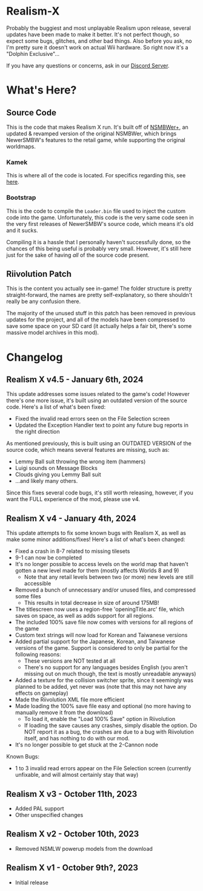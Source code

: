# Realism-X
Probably the buggiest and most unplayable Realism upon release, several updates have been made to make it better.
It's not perfect though, so expect some bugs, glitches, and other bad things. Also before you ask, no I'm pretty
sure it doesn't work on actual Wii hardware. So right now it's a "Dolphin Exclusive"...

If you have any questions or concerns, ask in our [Discord Server][discord].

# What's Here?

## Source Code
This is the code that makes Realism X run. It's built off of [NSMBWer+], an updated & revamped version of the
original NSMBWer, which brings NewerSMBW's features to the retail game, while supporting the original worldmaps.

### Kamek
This is where all of the code is located. For specifics regarding this, see [here][explainKamekFolder].

### Bootstrap
This is the code to compile the `Loader.bin` file used to inject the custom code into the game. Unfortunately,
this code is the very same code seen in the very first releases of NewerSMBW's source code, which means it's old
and it sucks.

Compiling it is a hassle that I personally haven't successfully done, so the chances of this being useful is probably
very small. However, it's still here just for the sake of having *all* of the source code present.

## Riivolution Patch
This is the content you actually see in-game! The folder structure is pretty straight-forward, the names are pretty
self-explanatory, so there shouldn't really be any confusion there.

The majority of the unused stuff in this patch has been removed in previous updates for the project, and all of the
models have been compressed to save some space on your SD card (it actually helps a fair bit, there's some massive
model archives in this mod).

# Changelog
## Realism X v4.5 - January 6th, 2024
This update addresses some issues related to the game's code! However there's one more issue, it's built using an outdated version of the source code.
Here's a list of what's been fixed:
- Fixed the invalid read errors seen on the File Selection screen
- Updated the Exception Handler text to point any future bug reports in the right direction
	
As mentioned previously, this is built using an OUTDATED VERSION of the source code, which means several features are missing, such as:
- Lemmy Ball suit throwing the wrong item (hammers)
- Luigi sounds on Message Blocks
- Clouds giving you Lemmy Ball suit
- ...and likely many others.

Since this fixes several code bugs, it's still worth releasing, however, if you want the FULL experience of the mod, please use v4.

## Realism X v4 - January 4th, 2024
This update attempts to fix some known bugs with Realism X, as well as make some minor additions/fixes! 
Here's a list of what's been changed:
- Fixed a crash in 8-7 related to missing tilesets
- 9-1 can now be completed
- It's no longer possible to access levels on the world map that haven't gotten a new level made for them (mostly affects Worlds 8 and 9)
  - Note that any retail levels between two (or more) new levels are still accessible 
- Removed a bunch of unnecessary and/or unused files, and compressed some files
  - This results in total decrease in size of around 175MB!
- The titlescreen now uses a region-free 'openingTitle.arc' file, which saves on space, as well as adds support for all regions.
- The included 100% save file now comes with versions for all regions of the game
- Custom text strings will now load for Korean and Taiwanese versions
- Added partial support for the Japanese, Korean, and Taiwanese versions of the game. Support is considered to only be partial for the following reasons:
  - These versions are NOT tested at all
  - There's no support for any languages besides English (you aren't missing out on much though, the text is mostly unreadable anyways)
- Added a texture for the collision switcher sprite, since it seemingly was planned to be added, yet never was (note that this may not have any effects on gameplay)
- Made the Riivolution XML file more efficient
- Made loading the 100% save file easy and optional (no more having to manually remove it from the download)
  - To load it, enable the "Load 100% Save" option in Riivolution
  - If loading the save causes any crashes, simply disable the option. Do NOT report it as a bug, the crashes are due to a bug with Riivolution itself, and has nothing to do with our mod.
- It's no longer possible to get stuck at the 2-Cannon node
	
Known Bugs:
- 1 to 3 invalid read errors appear on the File Selection screen (currently unfixable, and will almost certainly stay that way)
	
## Realism X v3 - October 11th, 2023
- Added PAL support
- Other unspecified changes

## Realism X v2 - October 10th, 2023
- Removed NSMLW powerup models from the download
	
## Realism X v1 - October 9th?, 2023
- Initial release


<!-- Links -->
[NSMBWer+]: https://github.com/Ryguy0777/NSMBWerPlus
[explainKamekFolder]: https://github.com/Ryguy0777/NSMBWerPlus?tab=readme-ov-file#kamek
[discord]: https://discord.gg/ycRTYaYPu3
